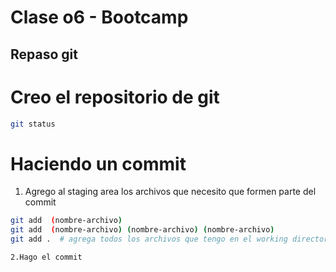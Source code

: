 # Clase o6 - Bootcamp

## Repaso git

# Creo el repositorio de git

```sh
git status
```

# Haciendo un commit 

1. Agrego al staging area los archivos que necesito que formen parte del commit

```sh
git add  (nombre-archivo)
git add  (nombre-archivo) (nombre-archivo) (nombre-archivo)
git add .  # agrega todos los archivos que tengo en el working directort (WD)

2.Hago el commit

